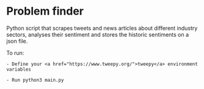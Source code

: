 # Problem finder

Python script that scrapes tweets and news articles about different industry sectors, analyses their sentiment and stores the historic sentiments on a json file.

To run: 
   
    - Define your <a href="https://www.tweepy.org/">tweepy</a> environment variables
    
    - Run python3 main.py